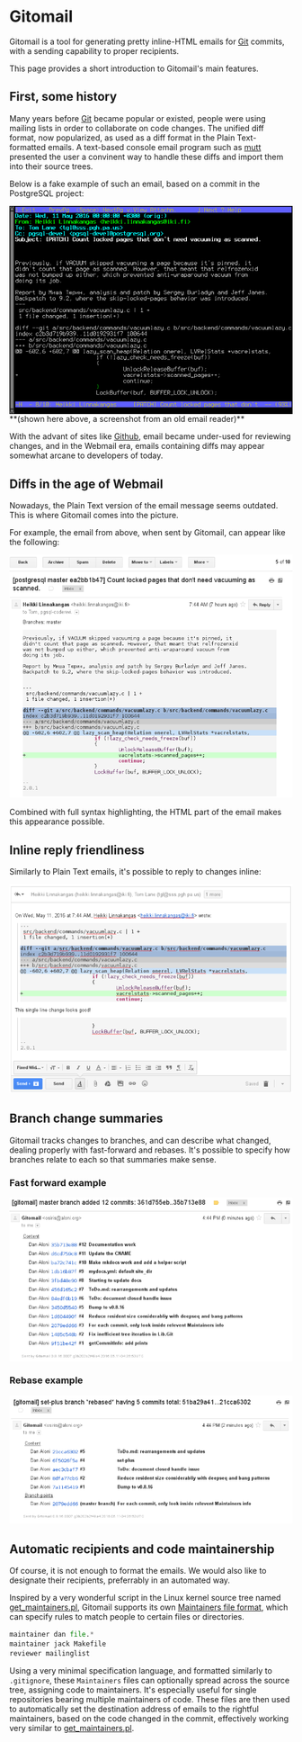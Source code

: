 # Gitomail

Gitomail is a tool for generating pretty inline-HTML emails for [Git](https://git-scm.com/) commits, with a sending capability to proper recipients.

This page provides a short introduction to Gitomail's main features.

## First, some history

Many years before [Git](https://git-scm.com/) became popular or existed, people were using mailing lists in order to collaborate on code changes. The unified diff format, now popularized, as used as a diff format in the Plain Text-formatted emails. A text-based console email program such as [mutt](http://www.mutt.org/) presented the user a convinent way to handle these diffs and import them into their source trees.

Below is a fake example of such an email, based on a commit in the PostgreSQL project:

<img src="example1.png" width="672" align="center">
**(shown here above, a screenshot from an old email reader)**


With the advant of sites like [Github](https://github.com), email became under-used for reviewing changes, and in the Webmail era, emails containing diffs may appear somewhat arcane to developers of today.

## Diffs in the age of Webmail

Nowadays, the Plain Text version of the email message seems outdated. This is where Gitomail comes into the picture.

For example, the email from above, when sent by Gitomail, can appear like the following:

![example](example2.png)

Combined with full syntax highlighting, the HTML part of the email makes this appearance possible.

## Inline reply friendliness

Similarly to Plain Text emails, it's possible to reply to changes inline:

![example](example5.png)

## Branch change summaries

Gitomail tracks changes to branches, and can describe what changed, dealing properly with fast-forward and rebases. It's possible to specify how branches relate to each so that summaries make sense.

### Fast forward example

<img src="example3.png" align="center">

### Rebase example

![example](example4.png)

## Automatic recipients and code maintainership

Of course, it is not enough to format the emails. We would also like to designate their recipients, preferrably in an automated way.

Inspired by a very wonderful script in the Linux kernel source tree named [get_maintainers.pl](https://github.com/torvalds/linux/blob/master/scripts/get_maintainer.pl), Gitomail supports its own [Maintainers file format](maintainers-spec.md), which can specify rules to match people to certain files or directories.

```python
maintainer dan file.*
maintainer jack Makefile
reviewer mailinglist
```

Using a very minimal specification language, and formatted similarly to `.gitignore`, these `Maintainers` files can optionally spread across the source tree, assigning code to maintainers. It's especially useful for single repositories bearing multiple maintainers of code. These files are then used to automatically set the destination address of emails to the rightful maintainers, based on the code changed in the commit, effectively working very similar to [get_maintainers.pl](https://github.com/torvalds/linux/blob/master/scripts/get_maintainer.pl).
